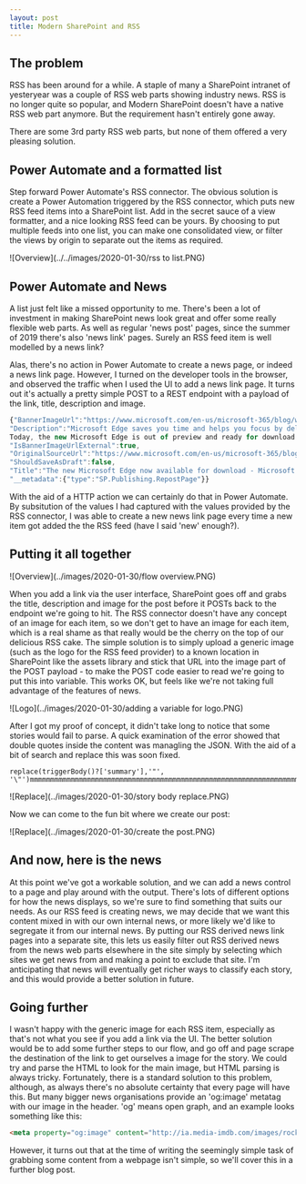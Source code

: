```yaml
---
layout: post
title: Modern SharePoint and RSS
---
```


## The problem ##

RSS has been around for a while. A staple of many a SharePoint intranet of yesteryear was a couple of RSS web parts showing industry news. RSS is no longer quite so popular, and Modern SharePoint doesn't have a native RSS web part anymore. But the requirement hasn't entirely gone away.

There are some 3rd party RSS web parts, but none of them offered a very pleasing solution. 

## Power Automate and a formatted list ##

Step forward Power Automate's RSS connector. The obvious solution is create a Power Automation triggered by the RSS connector, which puts new RSS feed items into a SharePoint list. Add in the secret sauce of a view formatter, and a nice looking RSS feed can be yours. By choosing to put multiple feeds into one list, you can make one consolidated view, or filter the views by origin to separate out the items as required. 

![Overview](../../images/2020-01-30/rss to list.PNG)

## Power Automate and News ##

A list just felt like a missed opportunity to me. There's been a lot of investment in making SharePoint news look great and offer some really flexible web parts. As well as regular 'news post' pages, since the summer of 2019 there's also 'news link' pages. Surely an RSS feed item is well modelled by a news link?

Alas, there's no action in Power Automate to create a news page, or indeed a news link page. However, I turned on the developer tools in the browser, and observed the traffic when I used the UI to add a news link page. It turns out it's actually a pretty simple POST to a REST endpoint with a payload of the link, title, description and image. 

```javascript
{"BannerImageUrl":"https://www.microsoft.com/en-us/microsoft-365/blog/wp-content/uploads/sites/2/2020/01/Microsoft-Edge-FB.jpg",
"Description":"Microsoft Edge saves you time and helps you focus by delivering a fast and secure way to get things done on the web. 
Today, the new Microsoft Edge is out of preview and ready for download on all supported versions of Windows and macOS and in more tha",
"IsBannerImageUrlExternal":true,
"OriginalSourceUrl":"https://www.microsoft.com/en-us/microsoft-365/blog/2020/01/15/the-new-microsoft-edge-now-available-for-download/",
"ShouldSaveAsDraft":false,
"Title":"The new Microsoft Edge now available for download - Microsoft 365 Blog",
"__metadata":{"type":"SP.Publishing.RepostPage"}}
```

With the aid of a HTTP action we can certainly do that in Power Automate. By subsitution of the values I had captured with the values provided by the RSS connector, I was able to create a new news link page every time a new item got added the the RSS feed (have I said 'new' enough?).

## Putting it all together ##

![Overview](../images/2020-01-30/flow overview.PNG)

When you add a link via the user interface, SharePoint goes off and grabs the title, description and image for the post before it POSTs back to the endpoint we're going to hit. The RSS connector doesn't have any concept of an image for each item, so we don't get to have an image for each item, which is a real shame as that really would be the cherry on the top of our delicious RSS cake. The simple solution is to simply upload a generic image (such as the logo for the RSS feed provider) to a known location in SharePoint like the assets library and stick that URL into the image part of the POST payload - to make the POST code easier to read we're going to put this into variable. This works OK, but feels like we're not taking full advantage of the features of news. 

![Logo](../images/2020-01-30/adding a variable for logo.PNG)

After I got my proof of concept, it didn't take long to notice that some stories would fail to parse. A quick examination of the error showed that double quotes inside the content was managling the JSON. With the aid of a bit of search and replace this was soon fixed.

```VBScript
replace(triggerBody()?['summary'],'"', '\"')mmmmmmmmmmmmmmmmmmmmmmmmmmmmmmmmmmmmmmmmmmmmmmmmmmmmmmmmmmmmmmmmmmmmmmmmmmmmmmmmmmmmmmmmmmmmmmmmmmmmmmmmmmmmmmmmmmmmmmm
```

![Replace](../images/2020-01-30/story body replace.PNG)

Now we can come to the fun bit where we create our post:

![Replace](../images/2020-01-30/create the post.PNG)

## And now, here is the news ##

At this point we've got a workable solution, and we can add a news control to a page and play around with the output. There's lots of different options for how the news displays, so we're sure to find something that suits our needs. As our RSS feed is creating news, we may decide that we want this content mixed in with our own internal news, or more likely we'd like to segregate it from our internal news. By putting our RSS derived news link pages into a separate site, this lets us easily filter out RSS derived news from the news web parts elsewhere in the site simply by selecting which sites we get news from and making a point to exclude that site. I'm anticipating that news will eventually get richer ways to classify each story, and this would provide a better solution in future. 

## Going further ##

I wasn't happy with the generic image for each RSS item, especially as that's not what you see if you add a link via the UI. The better solution would be to add some further steps to our flow, and go off and page scrape the destination of the link to get ourselves a  image for the story. We could try and parse the HTML to look for the main image, but HTML parsing is always tricky. Fortunately, there is a standard solution to this problem, although, as always there's no absolute certainty that every page will have this. But many bigger news organisations provide an 'og:image' metatag with our image in the header. 'og' means open graph, and an example looks something like this:

```HTML
<meta property="og:image" content="http://ia.media-imdb.com/images/rock.jpg" /> 
```

However, it turns out that at the time of writing the seemingly simple task of grabbing some content from a webpage isn't simple, so we'll cover this in a further blog post.
